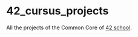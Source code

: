 # 42_cursus_projects

All the projects of the Common Core of [42 school](https://42.fr/en/homepage/).
